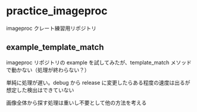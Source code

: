 # practice_imageproc

imageproc クレート練習用リポジトリ

## example_template_match

imageproc リポジトリの example を試してみたが、template_match メソッドで動かない（処理が終わらない？）

単純に処理が遅い。debug から release に変更したらある程度の速度は出るが想定した検出はできていない

画像全体から探す処理は重いし不要として他の方法を考える
